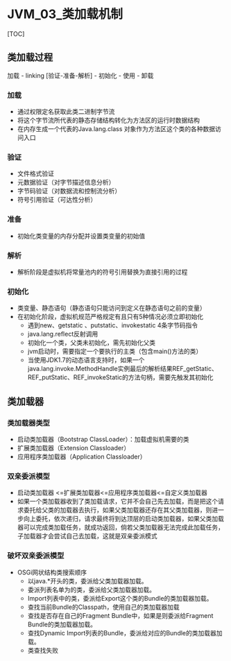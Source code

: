 # JVM_03_类加载机制
[TOC]



## 类加载过程

加载 - linking [验证-准备-解析] - 初始化 - 使用 - 卸载
### 加载
- 通过权限定名获取此类二进制字节流
- 将这个字节流所代表的静态存储结构转化为方法区的运行时数据结构
- 在内存生成一个代表的Java.lang.class 对象作为方法区这个类的各种数据访问入口
### 验证
- 文件格式验证
- 元数据验证（对字节描述信息分析）
- 字节码验证（对数据流和控制流分析）
- 符号引用验证（可达性分析）
### 准备
- 初始化类变量的内存分配并设置类变量的初始值

### 解析
- 解析阶段是虚拟机将常量池内的符号引用替换为直接引用的过程

### 初始化
- 类变量、静态语句（静态语句只能访问到定义在静态语句之前的变量）
- 在初始化阶段，虚拟机规范严格规定有且只有5种情况必须立即初始化
	- 遇到new、getstatic 、putstatic、invokestatic 4条字节码指令
	- java.lang.reflect反射调用
	- 初始化一个类，父类未初始化，需先初始化父类
	- jvm启动时，需要指定一个要执行的主类（包含main()方法的类）
	- 当使用JDK1.7的动态语言支持时，如果一个java.lang.invoke.MethodHandle实例最后的解析结果REF_getStatic、REF_putStatic、REF_invokeStatic的方法句柄，需要先触发其初始化

## 类加载器
### 类加载器类型
- 启动类加载器（Bootstrap ClassLoader）：加载虚拟机需要的类
- 扩展类加载器（Extension Classloader）
- 应用程序类加载器（Application Classloader）
### 双亲委派模型
- 启动类加载器 <=扩展类加载器<=应用程序类加载器<=自定义类加载器
- 如果一个类加载器收到了类加载请求，它并不会自己先去加载，而是把这个请求委托给父类的加载器去执行，如果父类加载器还存在其父类加载器，则进一步向上委托，依次递归，请求最终将到达顶层的启动类加载器，如果父类加载器可以完成类加载任务，就成功返回，倘若父类加载器无法完成此加载任务，子加载器才会尝试自己去加载，这就是双亲委派模式

### 破坏双亲委派模型
- OSGi网状结构类搜索顺序
	- 以java.*开头的类，委派给父类加载器加载。
	- 委派列表名单为的类，委派给父类加载器加载。
	- Import列表中的类，委派给Export这个类的Bundle的类加载器加载。
	- 查找当前Bundle的Classpath，使用自己的类加载器加载
	- 查找是否存在自己的Fragment Bundle中，如果是则委派给Fragment Bundle的类加载器加载。
	- 查找Dynamic Import列表的Bundle，委派给对应的Bundle的类加载器加载。
	- 类查找失败 